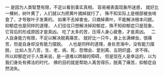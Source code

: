 一
是因为人类智慧有限，不足以看到事实真相，
容易被表面现象所迷惑，
就好比一棵树，树叶黄了，人们就以为把黄叶摘掉就行了，
殊不知实际上是根部被虫啃食了，才导致叶子发黄的。
如果不去掉害虫，只摘掉黄叶，不能解决根本问题。
&nbsp;
抑郁症也是同样的道理，
人们往往只想解决掉抑郁症，殊不知抑郁症只是现象，它背后的形成原因才是真凶。
吃了太多的苦，压得人身心疲惫，才是真凶。
&nbsp;
二
人自身能力有限，不足以解决脱离痛苦，
就好比一只牛，身上长满蜱虫，很痛苦，但是自身却没有能力摆脱。
&nbsp;
人也是同样的道理，身处苦海中，没有能力摆脱，
比如人生八苦，生、老、病、死、怨憎会、爱别离、五阴炽盛、求不得。
&nbsp;
所以抑郁症对于人类来说，是一道难以跨越的障碍，
但是现在人是幸运的，以为我们身处有佛法的时代，
佛的目的就是帮助人离苦得乐，脱离了痛苦，抑郁症自然消失。